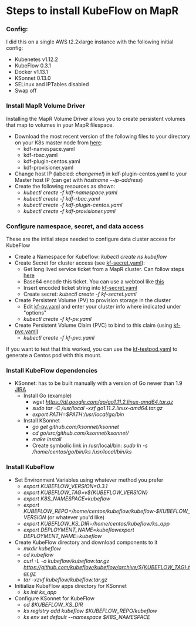 # Steps to install KubeFlow on MapR
### Config: 
I did this on a single AWS t2.2xlarge instance with the following initial config:
* Kubenetes v1.12.2
* KubeFlow 0.3.1
* Docker v1.13.1
* KSonnet 0.13.0
* SELinux and IPTables disabled
* Swap off


### Install MapR Volume Driver
Installing the MapR Volume Driver allows you to create persistent volumes that map to volumes in your MapR filespace.
* Download the most recent version of the following files to your directory on your K8s master node from [here](http://package.mapr.com/tools/KubernetesDataFabric/):
  * kdf-namespace.yaml
  * kdf-rbac.yaml
  * kdf-plugin-centos.yaml
  * kdf-provisioner.yaml
* Change host IP (labeled: *changeme!*) in kdf-plugin-centos.yaml to your Master host IP (can get with *hostname --ip-address*)
* Create the following resources as shown:
  * *kubectl create -f kdf-namespace.yaml*
  * *kubectl create -f kdf-rbac.yaml*
  * *kubectl create -f kdf-plugin-centos.yaml*
  * *kubectl create -f kdf-provisioner.yaml*


### Configure namespace, secret, and data access
These are the initial steps needed to configure data cluster access for KubeFlow
* Create a Namespace for Kubeflow: *kubectl create ns kubeflow*
* Create Secret for cluster access (see [kf-secret.yaml](kf-secret.yaml)):
  * Get long lived service ticket from a MapR cluster. Can follow steps [here](https://mapr.com/docs/61/SecurityGuide/GeneratingServiceTicket.html)
  * Base64 encode this ticket. You can use a webtool like [this](https://www.base64encode.org/)
  * Insert encoded ticket string into [kf-secret.yaml](kf-secret.yaml) 
  * Create secret: *kubectl create -f kf-secret.yaml*
* Create Persistent Volume (PV) to provision storage in the cluster
  * Edit [kf-pv.yaml](kf-pv.yaml) and enter your cluster info where indicated under "options"
  * *kubectl create -f kf-pv.yaml*
* Create Persistent Volume Claim (PVC) to bind to this claim (using [kf-pvc.yaml](kf-pvc.yaml))
  * *kubectl create -f kf-pvc.yaml* 

 If you want to test that this worked, you can use the [kf-testpod.yaml](kf-testpod.yaml) to generate a Centos pod with this mount.

### Install KubeFlow dependencies
* KSonnet: has to be built manually with a version of Go newer than 1.9  [JIRA](https://github.com/kubeflow/kubeflow/issues/1929)
  * Install Go (example)
    * *wget https://dl.google.com/go/go1.11.2.linux-amd64.tar.gz*
    * *sudo tar -C /usr/local -xzf go1.11.2.linux-amd64.tar.gz*
    * *export PATH=$PATH:/usr/local/go/bin*
  * Install KSonnet
    * *go get github.com/ksonnet/ksonnet*
    * *cd go/src/github.com/ksonnet/ksonnet/*
    * *make install*
    * Create symbolic link in /usr/local/bin: *sudo ln -s /home/centos/go/bin/ks /usr/local/bin/ks*


### Install KubeFlow 
* Set Environment Variables using whatever method you prefer
  * *export KUBEFLOW_VERSION=0.3.1*
  * *export KUBEFLOW_TAG=v${KUBEFLOW_VERSION}*
  * *export K8S_NAMESPACE=kubeflow*
  * *export KUBEFLOW_REPO=/home/centos/kubeflow/kubeflow-$KUBEFLOW_VERSION* (or whatever you'd like)
  * *export KUBEFLOW_KS_DIR=/home/centos/kubeflow/ks_app*
  * *export DEPLOYMENT_NAME=kubeflowexport DEPLOYMENT_NAME=kubeflow* 
* Create KubeFlow directory and download components to it
  * *mkdir kubeflow*
  * *cd kubeflow*
  * *curl -L -o kubeflow/kubeflow.tar.gz https://github.com/kubeflow/kubeflow/archive/${KUBEFLOW_TAG}.tar.gz*
  * *tar -xzvf kubeflow/kubeflow.tar.gz*
* Initialize KubeFlow apps directory for KSonnet
  * *ks init ks_app*
* Configure KSonnet for KubeFlow
  * *cd $KUBEFLOW_KS_DIR*
  * *ks registry add kubeflow $KUBEFLOW_REPO/kubeflow*
  * *ks env set default --namespace $K8S_NAMESPACE*







